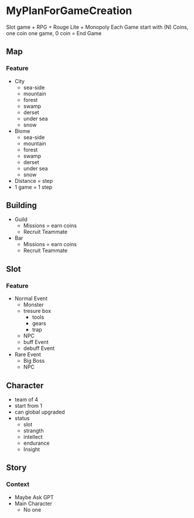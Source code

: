 # MyPlanForGameCreation

Slot game + RPG + Rouge Lite + Monopoly
Each Game start with (N) Coins, one coin one game, 0 coin = End Game

## Map
### Feature
* City
    * sea-side
    * mountain
    * forest
    * swamp
    * derset
    * under sea
    * snow
* Biome
    * sea-side
    * mountain
    * forest
    * swamp
    * derset
    * under sea
    * snow
* Distance = step
* 1 game = 1 step

## Building
* Guild
     * Missions = earn coins
     * Recruit Teammate
* Bar
     * Missions = earn coins
     * Recruit Teammate

## Slot
### Feature
* Normal Event
    * Monster
    * tresure box
        * tools
        * gears
        * trap
    * NPC
    * buff Event
    * debuff Event
* Rare Event
    * Big Boss
    * NPC  

## Character
* team of 4
* start from 1
* can global upgraded
* status
     * slot
     * strangth
     * intellect
     * endurance
     * Insight

## Story
### Context
* Maybe Ask GPT
* Main Character
    * No one
